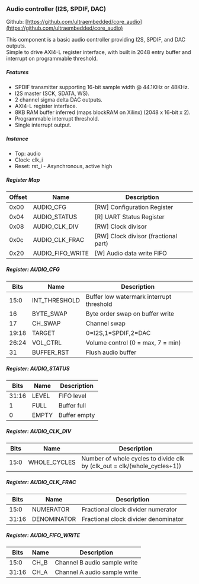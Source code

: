 ### Audio controller (I2S, SPDIF, DAC)

Github:   [https://github.com/ultraembedded/core_audio](https://github.com/ultraembedded/core_audio)

This component is a basic audio controller providing I2S, SPDIF, and DAC outputs.  
Simple to drive AXI4-L register interface, with built in 2048 entry buffer and interrupt on programmable threshold.

##### Features
* SPDIF transmitter supporting 16-bit sample width @ 44.1KHz or 48KHz.
* I2S master (SCK, SDATA, WS).
* 2 channel sigma delta DAC outputs.
* AXI4-L register interface.
* 8KB RAM buffer inferred (maps blockRAM on Xilinx) (2048 x 16-bit x 2).
* Programmable interrupt threshold.
* Single interrupt output.

##### Instance
* Top: audio
* Clock: clk_i
* Reset: rst_i - Asynchronous, active high

##### Register Map

| Offset | Name | Description   |
| ------ | ---- | ------------- |
| 0x00 | AUDIO_CFG | [RW] Configuration Register |
| 0x04 | AUDIO_STATUS | [R] UART Status Register |
| 0x08 | AUDIO_CLK_DIV | [RW] Clock divisor |
| 0x0c | AUDIO_CLK_FRAC | [RW] Clock divisor (fractional part) |
| 0x20 | AUDIO_FIFO_WRITE | [W] Audio data write FIFO |

##### Register: AUDIO_CFG

| Bits | Name | Description    |
| ---- | ---- | -------------- |
| 15:0 | INT_THRESHOLD | Buffer low watermark interrupt threshold |
| 16 | BYTE_SWAP | Byte order swap on buffer write |
| 17 | CH_SWAP | Channel swap |
| 19:18 | TARGET | 0=I2S,1=SPDIF,2=DAC |
| 26:24 | VOL_CTRL | Volume control (0 = max, 7 = min) |
| 31 | BUFFER_RST | Flush audio buffer |

##### Register: AUDIO_STATUS

| Bits | Name | Description    |
| ---- | ---- | -------------- |
| 31:16 | LEVEL | FIFO level |
| 1 | FULL | Buffer full |
| 0 | EMPTY | Buffer empty |

##### Register: AUDIO_CLK_DIV

| Bits | Name | Description    |
| ---- | ---- | -------------- |
| 15:0 | WHOLE_CYCLES | Number of whole cycles to divide clk by (clk_out = clk/(whole_cycles+1)) |

##### Register: AUDIO_CLK_FRAC

| Bits | Name | Description    |
| ---- | ---- | -------------- |
| 15:0 | NUMERATOR | Fractional clock divider numerator |
| 31:16 | DENOMINATOR | Fractional clock divider denominator |

##### Register: AUDIO_FIFO_WRITE

| Bits | Name | Description    |
| ---- | ---- | -------------- |
| 15:0 | CH_B | Channel B audio sample write |
| 31:16 | CH_A | Channel A audio sample write |

